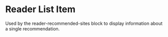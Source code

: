 # Reader List Item

Used by the reader-recommended-sites block to display information about a single recommendation.
